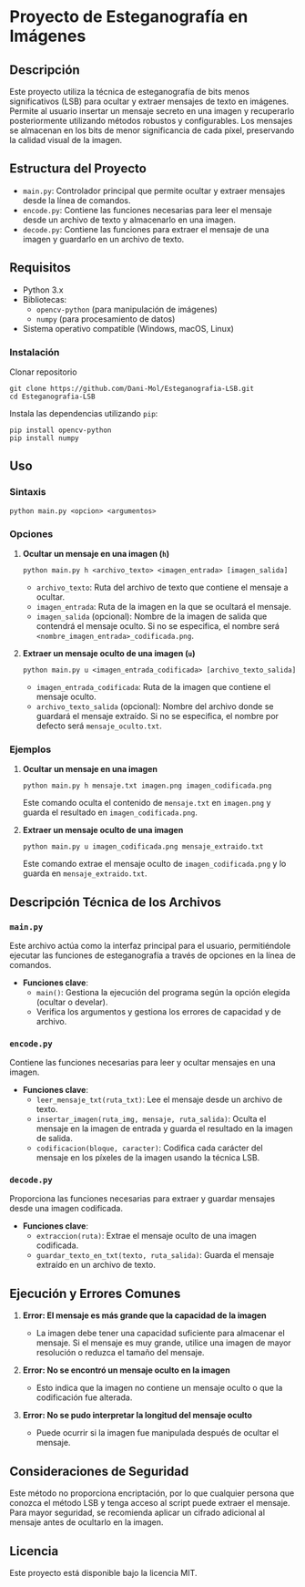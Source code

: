 # Proyecto de Esteganografía en Imágenes

## Descripción
Este proyecto utiliza la técnica de esteganografía de bits menos significativos (LSB) para ocultar y extraer mensajes de texto en imágenes. Permite al usuario insertar un mensaje secreto en una imagen y recuperarlo posteriormente utilizando métodos robustos y configurables. Los mensajes se almacenan en los bits de menor significancia de cada píxel, preservando la calidad visual de la imagen.

## Estructura del Proyecto

- `main.py`: Controlador principal que permite ocultar y extraer mensajes desde la línea de comandos.
- `encode.py`: Contiene las funciones necesarias para leer el mensaje desde un archivo de texto y almacenarlo en una imagen.
- `decode.py`: Contiene las funciones para extraer el mensaje de una imagen y guardarlo en un archivo de texto.

## Requisitos

- Python 3.x
- Bibliotecas:
  - `opencv-python` (para manipulación de imágenes)
  - `numpy` (para procesamiento de datos)
- Sistema operativo compatible (Windows, macOS, Linux)

### Instalación


Clonar repositorio

```
git clone https://github.com/Dani-Mol/Esteganografia-LSB.git
cd Esteganografia-LSB
```

Instala las dependencias utilizando `pip`:

```
pip install opencv-python 
pip install numpy
```

## Uso

### Sintaxis

```
python main.py <opcion> <argumentos>
```

### Opciones

1. **Ocultar un mensaje en una imagen (`h`)**
   
   ```
   python main.py h <archivo_texto> <imagen_entrada> [imagen_salida]
   ```
   - `archivo_texto`: Ruta del archivo de texto que contiene el mensaje a ocultar.
   - `imagen_entrada`: Ruta de la imagen en la que se ocultará el mensaje.
   - `imagen_salida` (opcional): Nombre de la imagen de salida que contendrá el mensaje oculto. Si no se especifica, el nombre será `<nombre_imagen_entrada>_codificada.png`.

2. **Extraer un mensaje oculto de una imagen (`u`)**
   
   ```
   python main.py u <imagen_entrada_codificada> [archivo_texto_salida]
   ```
   - `imagen_entrada_codificada`: Ruta de la imagen que contiene el mensaje oculto.
   - `archivo_texto_salida` (opcional): Nombre del archivo donde se guardará el mensaje extraído. Si no se especifica, el nombre por defecto será `mensaje_oculto.txt`.

### Ejemplos

1. **Ocultar un mensaje en una imagen**

   ```
   python main.py h mensaje.txt imagen.png imagen_codificada.png
   ```

   Este comando oculta el contenido de `mensaje.txt` en `imagen.png` y guarda el resultado en `imagen_codificada.png`.

2. **Extraer un mensaje oculto de una imagen**

   ```
   python main.py u imagen_codificada.png mensaje_extraido.txt
   ```

   Este comando extrae el mensaje oculto de `imagen_codificada.png` y lo guarda en `mensaje_extraido.txt`.

## Descripción Técnica de los Archivos

### `main.py`

Este archivo actúa como la interfaz principal para el usuario, permitiéndole ejecutar las funciones de esteganografía a través de opciones en la línea de comandos.

- **Funciones clave**:
  - `main()`: Gestiona la ejecución del programa según la opción elegida (ocultar o develar).
  - Verifica los argumentos y gestiona los errores de capacidad y de archivo.
  
### `encode.py`

Contiene las funciones necesarias para leer y ocultar mensajes en una imagen.

- **Funciones clave**:
  - `leer_mensaje_txt(ruta_txt)`: Lee el mensaje desde un archivo de texto.
  - `insertar_imagen(ruta_img, mensaje, ruta_salida)`: Oculta el mensaje en la imagen de entrada y guarda el resultado en la imagen de salida.
  - `codificacion(bloque, caracter)`: Codifica cada carácter del mensaje en los píxeles de la imagen usando la técnica LSB.

### `decode.py`

Proporciona las funciones necesarias para extraer y guardar mensajes desde una imagen codificada.

- **Funciones clave**:
  - `extraccion(ruta)`: Extrae el mensaje oculto de una imagen codificada.
  - `guardar_texto_en_txt(texto, ruta_salida)`: Guarda el mensaje extraído en un archivo de texto.

## Ejecución y Errores Comunes

1. **Error: El mensaje es más grande que la capacidad de la imagen**
   - La imagen debe tener una capacidad suficiente para almacenar el mensaje. Si el mensaje es muy grande, utilice una imagen de mayor resolución o reduzca el tamaño del mensaje.

2. **Error: No se encontró un mensaje oculto en la imagen**
   - Esto indica que la imagen no contiene un mensaje oculto o que la codificación fue alterada.

3. **Error: No se pudo interpretar la longitud del mensaje oculto**
   - Puede ocurrir si la imagen fue manipulada después de ocultar el mensaje.


## Consideraciones de Seguridad

Este método no proporciona encriptación, por lo que cualquier persona que conozca el método LSB y tenga acceso al script puede extraer el mensaje. Para mayor seguridad, se recomienda aplicar un cifrado adicional al mensaje antes de ocultarlo en la imagen.

## Licencia

Este proyecto está disponible bajo la licencia MIT.